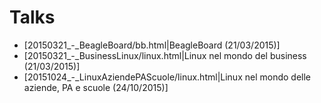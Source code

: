 # Talks

* [20150321_-_BeagleBoard/bb.html|BeagleBoard (21/03/2015)]
* [20150321_-_BusinessLinux/linux.html|Linux nel mondo del business (21/03/2015)]
* [20151024_-_LinuxAziendePAScuole/linux.html|Linux nel mondo delle aziende, PA e scuole (24/10/2015)]
